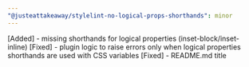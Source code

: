```yaml
---
"@justeattakeaway/stylelint-no-logical-props-shorthands": minor
---
```


[Added] - missing shorthands for logical properties (inset-block/inset-inline)
[Fixed] - plugin logic to raise errors only when logical properties shorthands are used with CSS variables
[Fixed] - README.md title


